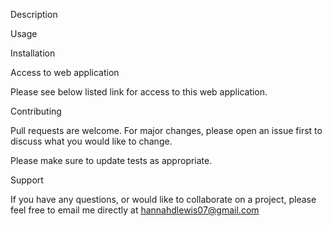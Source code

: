 Description

Usage

Installation


Access to web application

Please see below listed link for access to this web application.



Contributing

Pull requests are welcome. For major changes, please open an issue first to discuss what you would like to change.

Please make sure to update tests as appropriate.

Support

If you have any questions, or would like to collaborate on a project, please feel free to email me directly at hannahdlewis07@gmail.com


